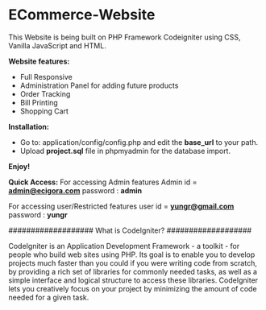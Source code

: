 # ECommerce-Website

This Website is being built on PHP Framework Codeigniter using CSS, Vanilla JavaScript and HTML.

**Website features:**

- Full Responsive
- Administration Panel for adding future products
- Order Tracking
- Bill Printing
- Shopping Cart



**Installation:**
   - Go to: application/config/config.php and edit the  **base_url** to your path.
   - Upload **project.sql** file in phpmyadmin for the database import.
   
**Enjoy!**


**Quick Access:**
  For accessing Admin features
 Admin id = **admin@ecigora.com** password : **admin**
 
  For accessing user/Restricted features
 user id = **yungr@gmail.com** password : **yungr**

###################
What is CodeIgniter?
###################

CodeIgniter is an Application Development Framework - a toolkit - for people
who build web sites using PHP. Its goal is to enable you to develop projects
much faster than you could if you were writing code from scratch, by providing
a rich set of libraries for commonly needed tasks, as well as a simple
interface and logical structure to access these libraries. CodeIgniter lets
you creatively focus on your project by minimizing the amount of code needed
for a given task.
